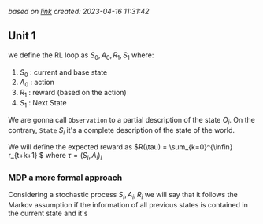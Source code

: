 
*based on [link][1]*
*created: 2023-04-16 11:31:42*
## Unit 1 


we define the RL loop as $S_0, A_0, R_1, S_1$ where:

1. $S_0$ : current and base state 
2. $A_0$ : action 
3. $R_1$ : reward (based on the action)
4. $S_1$ : Next State

We are gonna call `Observation` to a partial description of the state $O_i$. On the contrary, `State` $S_i$ it's a complete description of the state of the world.

We will define the expected reward as 
$R(\tau) = \sum_{k=0}^{\infin} r_{t+k+1} $ where $\tau = (S_i,A_i)_{i}$ 

### MDP a more formal approach
Considering a stochastic process ${S_i,A_i,R_i}$ we will say that it follows the Markov assumption if the information of all previous states is contained in the current state and it's 





[//]: <> (References)
[1]: <https://huggingface.co/deep-rl-course/unit1/rl-framework?fw=pt>

[//]: <> (Some snippets)
[//]: # (add an image <img src="" style='height:400px;'>)